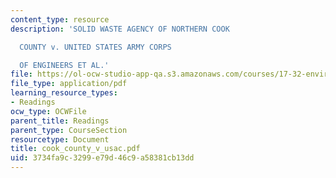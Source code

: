 ```yaml
---
content_type: resource
description: 'SOLID WASTE AGENCY OF NORTHERN COOK

  COUNTY v. UNITED STATES ARMY CORPS

  OF ENGINEERS ET AL.'
file: https://ol-ocw-studio-app-qa.s3.amazonaws.com/courses/17-32-environmental-politics-and-policy-spring-2003/3734fa9c3299e79d46c9a58381cb13dd_cook_county_v_usac.pdf
file_type: application/pdf
learning_resource_types:
- Readings
ocw_type: OCWFile
parent_title: Readings
parent_type: CourseSection
resourcetype: Document
title: cook_county_v_usac.pdf
uid: 3734fa9c-3299-e79d-46c9-a58381cb13dd
---
```

